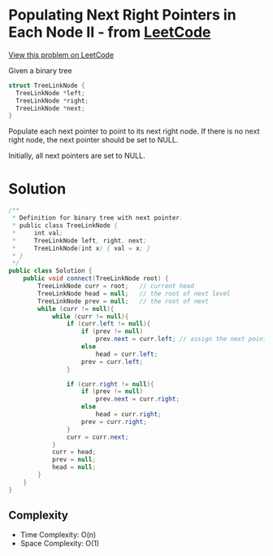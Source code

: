 # Populating Next Right Pointers in Each Node II - from [LeetCode](https://leetcode.com)
[View this problem on LeetCode](https://leetcode.com/problems/populating-next-right-pointers-in-each-node-ii/description/)

Given a binary tree
```c
struct TreeLinkNode {
  TreeLinkNode *left;
  TreeLinkNode *right;
  TreeLinkNode *next;
}
```
Populate each next pointer to point to its next right node. If there is no next right node, the next pointer should be set to NULL.

Initially, all next pointers are set to NULL.

# Solution
```java
/**
 * Definition for binary tree with next pointer.
 * public class TreeLinkNode {
 *     int val;
 *     TreeLinkNode left, right, next;
 *     TreeLinkNode(int x) { val = x; }
 * }
 */
public class Solution {
    public void connect(TreeLinkNode root) {
        TreeLinkNode curr = root;   // current head
        TreeLinkNode head = null;   // the root of next level
        TreeLinkNode prev = null;   // the root of next
        while (curr != null){
            while (curr != null){
                if (curr.left != null){
                    if (prev != null)
                        prev.next = curr.left; // assign the next pointer
                    else
                        head = curr.left;
                    prev = curr.left;
                }

                if (curr.right != null){
                    if (prev != null)
                        prev.next = curr.right;
                    else
                        head = curr.right;
                    prev = curr.right;
                }
                curr = curr.next;
            }
            curr = head;
            prev = null;
            head = null;
        }
    }
}
```
## Complexity
* Time Complexity: O(n)
* Space Complexity: O(1)